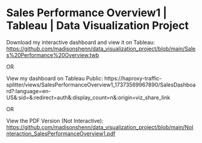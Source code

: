 # Sales Performance Overview1 | Tableau | Data Visualization Project
Download my interactive dashboard and view it on Tableau: https://github.com/madisonshenn/data_visualization_project/blob/main/Sales%20Performance%20Overview.twb 

OR

View my dashboard on Tableau Public: https://haproxy-traffic-splitter/views/SalesPerformanceOverview1_17373569967890/SalesDashboard?:language=en-US&:sid=&:redirect=auth&:display_count=n&:origin=viz_share_link 

OR

View the PDF Version (Not Interactive): https://github.com/madisonshenn/data_visualization_project/blob/main/NoInteraction_SalesPerformanceOverview1.pdf 

